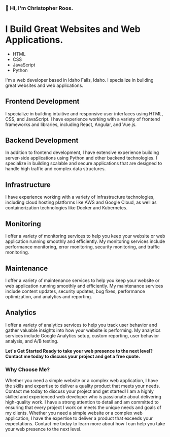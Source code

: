 

### 👋 Hi, I'm Christopher Roos.
# I Build Great Websites and Web Applications. 

*  HTML
*  CSS
* JavaScript
* Python
 
I'm a web developer based in Idaho Falls, Idaho.
I specialize in building great websites and web applications.


## Frontend Development

I specialize in building intuitive and responsive user interfaces using HTML, CSS, and JavaScript. I have experience working with a variety of frontend frameworks and libraries, including React, Angular, and Vue.js.

## Backend Development

In addition to frontend development, I have extensive experience building server-side applications using Python and other backend technologies. I specialize in building scalable and secure applications that are designed to handle high traffic and complex data structures.

## Infrastructure

I have experience working with a variety of infrastructure technologies, including cloud hosting platforms like AWS and Google Cloud, as well as containerization technologies like Docker and Kubernetes.

## Monitoring

I offer a variety of monitoring services to help you keep your website or web application running smoothly and efficiently. My monitoring services include performance monitoring, error monitoring, security monitoring, and traffic monitoring.

## Maintenance

I offer a variety of maintenance services to help you keep your website or web application running smoothly and efficiently. My maintenance services include content updates, security updates, bug fixes, performance optimization, and analytics and reporting.

## Analytics

I offer a variety of analytics services to help you track user behavior and gather valuable insights into how your website is performing. My analytics services include Google Analytics setup, custom reporting, user behavior analysis, and A/B testing.

**Let's Get Started
Ready to take your web presence to the next level?
Contact me today to discuss your project and get a free quote.**

### Why Choose Me?

Whether you need a simple website or a complex web application, I have the skills and expertise to deliver a quality product that meets your needs. Contact me today to discuss your project and get started! I am a highly skilled and experienced web developer who is passionate about delivering high-quality work. I have a strong attention to detail and am committed to ensuring that every project I work on meets the unique needs and goals of my clients. Whether you need a simple website or a complex web application, I have the expertise to deliver a product that exceeds your expectations. Contact me today to learn more about how I can help you take your web presence to the next level.

<!--
**rooschristopher/rooschristopher** is a ✨ _special_ ✨ repository because its `README.md` (this file) appears on your GitHub profile.

Here are some ideas to get you started:

- 🔭 I’m currently working on ...
- 🌱 I’m currently learning ...
- 👯 I’m looking to collaborate on ...
- 🤔 I’m looking for help with ...
- 💬 Ask me about ...
- 📫 How to reach me: ...
- 😄 Pronouns: ...
- ⚡ Fun fact: ...
-->
